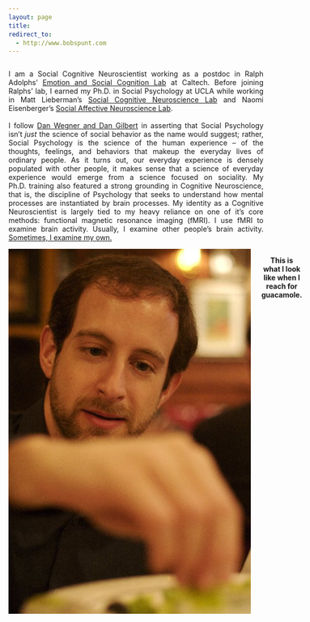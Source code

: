 ```yaml
---
layout: page
title: 
redirect_to:
  - http://www.bobspunt.com
---
```


<div class="row" data-equalizer data-equalizer-mq="medium-up">
<div class="large-10 columns" data-equalizer-watch>
  <p align="justify">I am a Social Cognitive Neuroscientist working as a postdoc in Ralph Adolphs’ <a href="http://www.emotion.caltech.edu/">Emotion and Social Cognition Lab</a> at Caltech. Before joining Ralphs’ lab, I earned my Ph.D. in Social Psychology at UCLA while working in Matt Lieberman’s <a href="http://www.scn.ucla.edu/">Social Cognitive Neuroscience Lab</a> and Naomi Eisenberger’s <a href="http://sanlab.psych.ucla.edu/">Social Affective Neuroscience Lab</a>.<br><br>I follow <a href="http://scholar.harvard.edu/dwegner/publications/social-psychology%E2%80%93-science-human-experience">Dan Wegner and Dan Gilbert</a> in asserting that Social Psychology isn’t <em>just</em> the science of social behavior as the name would suggest; rather, Social Psychology is the science of the human experience – of the thoughts, feelings, and behaviors that makeup the everyday lives of ordinary people. As it turns out, our everyday experience is densely populated with other people, it makes sense that a science of everyday experience would emerge from a science focused on sociality. My Ph.D. training also featured a strong grounding in Cognitive Neuroscience, that is, the discipline of Psychology that seeks to understand how mental processes are instantiated by brain processes. My identity as a Cognitive Neuroscientist is largely tied to my heavy reliance on one of it’s core methods: functional magnetic resonance imaging (fMRI). I use fMRI to examine brain activity. Usually, I examine other people’s brain activity. <a href="http://www.spspblog.org/this-is-my-brain-on-social-cognition">Sometimes, I examine my own.</a></p> 
</div>
<div class="large-2 columns hide-for-medium-down" data-equalizer-watch>
<img src="/public/img/spuntreach.jpg">
  <p align="center"><strong>This is what I look like when I reach for guacamole.</strong></p>
</div>
